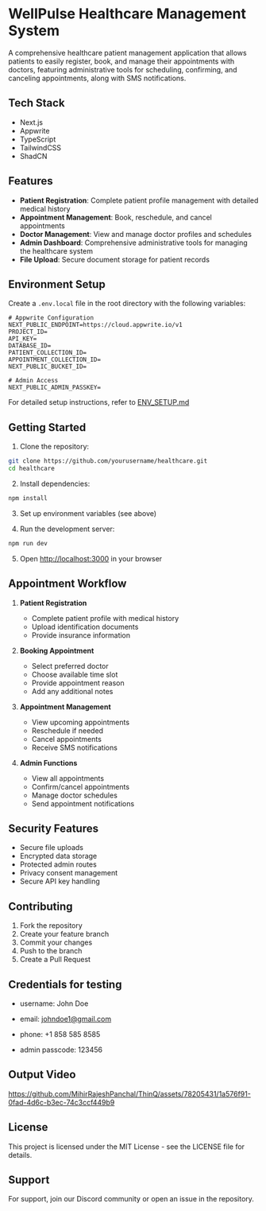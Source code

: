 # WellPulse Healthcare Management System

A comprehensive healthcare patient management application that allows patients to easily register, book, and manage their appointments with doctors, featuring administrative tools for scheduling, confirming, and canceling appointments, along with SMS notifications.

## Tech Stack

- Next.js
- Appwrite
- TypeScript
- TailwindCSS
- ShadCN

## Features

- **Patient Registration**: Complete patient profile management with detailed medical history
- **Appointment Management**: Book, reschedule, and cancel appointments
- **Doctor Management**: View and manage doctor profiles and schedules
- **Admin Dashboard**: Comprehensive administrative tools for managing the healthcare system
- **File Upload**: Secure document storage for patient records

## Environment Setup

Create a `.env.local` file in the root directory with the following variables:

```env
# Appwrite Configuration
NEXT_PUBLIC_ENDPOINT=https://cloud.appwrite.io/v1
PROJECT_ID=
API_KEY=
DATABASE_ID=
PATIENT_COLLECTION_ID=
APPOINTMENT_COLLECTION_ID=
NEXT_PUBLIC_BUCKET_ID=

# Admin Access
NEXT_PUBLIC_ADMIN_PASSKEY=

```

For detailed setup instructions, refer to [ENV_SETUP.md](./ENV_SETUP.md)

## Getting Started

1. Clone the repository:

```bash
git clone https://github.com/yourusername/healthcare.git
cd healthcare
```

2. Install dependencies:

```bash
npm install
```

3. Set up environment variables (see above)

4. Run the development server:

```bash
npm run dev
```

5. Open [http://localhost:3000](http://localhost:3000) in your browser

## Appointment Workflow

1. **Patient Registration**

   - Complete patient profile with medical history
   - Upload identification documents
   - Provide insurance information

2. **Booking Appointment**

   - Select preferred doctor
   - Choose available time slot
   - Provide appointment reason
   - Add any additional notes

3. **Appointment Management**

   - View upcoming appointments
   - Reschedule if needed
   - Cancel appointments
   - Receive SMS notifications

4. **Admin Functions**
   - View all appointments
   - Confirm/cancel appointments
   - Manage doctor schedules
   - Send appointment notifications

## Security Features

- Secure file uploads
- Encrypted data storage
- Protected admin routes
- Privacy consent management
- Secure API key handling

## Contributing

1. Fork the repository
2. Create your feature branch
3. Commit your changes
4. Push to the branch
5. Create a Pull Request

## Credentials for testing

- username: John Doe
- email: johndoe1@gmail.com
- phone: +1 858 585 8585

- admin passcode: 123456

## Output Video
https://github.com/MihirRajeshPanchal/ThinQ/assets/78205431/1a576f91-0fad-4d6c-b3ec-74c3ccf449b9

## License

This project is licensed under the MIT License - see the LICENSE file for details.

## Support

For support, join our Discord community or open an issue in the repository.

